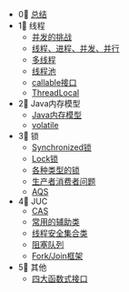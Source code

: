 * 0⃣️ [总结](java并发/总结)
* 1⃣️ 线程
	* [并发的挑战](java并发/什么是JUC)
	* [线程、进程、并发、并行](java并发/线程、进程、并发、并行)
	* [多线程](java并发/多线程)
	* [线程池](java并发/线程池)
	* [callable接口](java并发/callable接口)
	* [ThreadLocal](java并发/ThreadLocal)
* 2⃣️ Java内存模型
	* [Java内存模型](java并发/Java内存模型)
	* [volatile](java并发/volatile)
* 3⃣️ 锁
	* [Synchronized锁](java并发/Synchronized锁)
	* [Lock锁](java并发/Lock锁)
	* [各种类型的锁](java并发/锁)
	* [生产者消费者问题](java并发/生产者消费者问题)
	* [AQS](java并发/AQS)
* 4⃣️ JUC
	* [CAS](java并发/CAS) 
	* [常用的辅助类](java并发/常用的辅助类)
	* [线程安全集合类](java并发/线程安全集合类)
	* [阻塞队列](java并发/阻塞队列)
	* [Fork/Join框架](java并发/ForkJoin框架)
* 5⃣️ 其他
	* [四大函数式接口](java并发/四大函数式接口)
	







